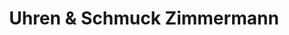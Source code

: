 ---
title: "Uhren & Schmuck Zimmermann"
url: /freiberg/uhren-und-schmuck-zimmermann/
shop: Schmuck
---